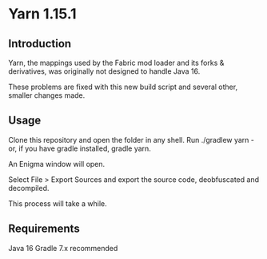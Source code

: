 # Yarn 1.15.1

## Introduction

Yarn, the mappings used by the Fabric mod loader and its forks & derivatives, was originally not designed to handle Java 16. 

These problems are fixed with this new build script and several other, smaller changes made.

## Usage

Clone this repository and open the folder in any shell. Run ./gradlew yarn - or, if you have gradle installed, gradle yarn. 

An Enigma window will open.

Select File > Export Sources and export the source code, deobfuscated and decompiled.

This process will take a while.

## Requirements

Java 16
Gradle 7.x recommended
